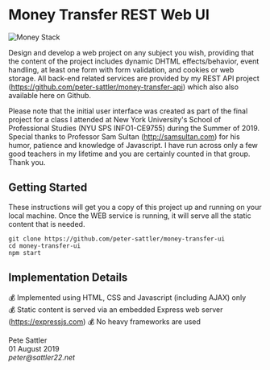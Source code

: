 # Money Transfer REST Web UI
![Money Stack](https://github.com/peter-sattler/money-transfer-api/blob/master/img/money-stack.gif)

Design and develop a web project on any subject you wish, providing that the content of the project includes dynamic DHTML effects/behavior, event handling, at least one form with form validation, and cookies or web storage. All back-end related services are provided by my REST API project (https://github.com/peter-sattler/money-transfer-api) which also also available here on Github.

Please note that the initial user interface was created as part of the final project for a class I attended at New York University's School of Professional Studies (NYU SPS INFO1-CE9755) during the Summer of 2019. Special thanks to Professor Sam Sultan (http://samsultan.com) for his humor, patience and knowledge of Javascript. I have run across only a few good teachers in my lifetime and you are certainly counted in that group. Thank you.

## Getting Started

These instructions will get you a copy of this project up and running on your local machine. Once the WEB service is running, it will serve all the static content that is needed.

```text
git clone https://github.com/peter-sattler/money-transfer-ui
cd money-transfer-ui
npm start
```

## Implementation Details

:moneybag: Implemented using HTML, CSS and Javascript (including AJAX) only  
:moneybag: Static content is served via an embedded Express web server (https://expressjs.com) 
:moneybag: No heavy frameworks are used

Pete Sattler  
01 August 2019  
_peter@sattler22.net_  

